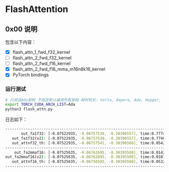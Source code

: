 # FlashAttention

## 0x00 说明

包含以下内容：

- [X] flash_attn_1_fwd_f32_kernel 
- [ ] flash_attn_2_fwd_f32_kernel
- [ ] flash_attn_2_fwd_f16_kernel
- [x] flash_attn_2_fwd_f16_mma_m16n8k16_kernel
- [X] PyTorch bindings

### 运行测试   
```bash
# 只测试Ada架构 不指定默认编译所有架构 耗时较长: Volta, Ampere, Ada, Hopper, ...
export TORCH_CUDA_ARCH_LIST=Ada 
python3 flash_attn.py
```
日志如下：
```bash
--------------------------------------------------------------------------------
       out_fa1f32: [-0.07522935, -0.06757538, -0.30396557], time:0.77749610ms
   out_fa1f32(v2): [-0.07522935, -0.06757538, -0.30396557], time:0.77480674ms
   out_attnf32_th: [-0.07522935, -0.06757541, -0.30396566], time:0.05429983ms
--------------------------------------------------------------------------------
    out_fa2mmaf16: [-0.07525635, -0.06762695, -0.30395508], time:0.01422763ms
out_fa2mmaf16(v2): [-0.07525635, -0.06762695, -0.30395508], time:0.01072645ms
   out_attnf16_th: [-0.07525635, -0.06756592, -0.30395508], time:0.05322218ms
--------------------------------------------------------------------------------
```
